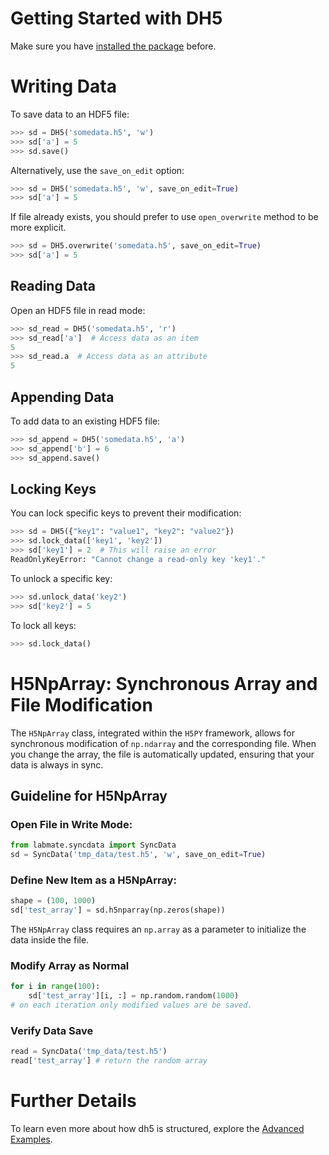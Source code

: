 # Getting Started with DH5

Make sure you have [installed the package](install.md) before.

# Writing Data

To save data to an HDF5 file:

```python
>>> sd = DH5('somedata.h5', 'w')
>>> sd['a'] = 5
>>> sd.save()
```

Alternatively, use the `save_on_edit` option:

```python
>>> sd = DH5('somedata.h5', 'w', save_on_edit=True)
>>> sd['a'] = 5
```

If file already exists, you should prefer to use `open_overwrite` method to be more explicit.

```python
>>> sd = DH5.overwrite('somedata.h5', save_on_edit=True)
>>> sd['a'] = 5
```

## Reading Data

Open an HDF5 file in read mode:

```python
>>> sd_read = DH5('somedata.h5', 'r')
>>> sd_read['a']  # Access data as an item
5
>>> sd_read.a  # Access data as an attribute
5
```

## Appending Data

To add data to an existing HDF5 file:

```python
>>> sd_append = DH5('somedata.h5', 'a')
>>> sd_append['b'] = 6
>>> sd_append.save()
```

## Locking Keys

You can lock specific keys to prevent their modification:

```python
>>> sd = DH5({"key1": "value1", "key2": "value2"})
>>> sd.lock_data(['key1', 'key2'])
>>> sd['key1'] = 2  # This will raise an error
ReadOnlyKeyError: "Cannot change a read-only key 'key1'."
```

To unlock a specific key:

```python
>>> sd.unlock_data('key2')
>>> sd['key2'] = 5
```

To lock all keys:

```python
>>> sd.lock_data()
```

# H5NpArray: Synchronous Array and File Modification

The `H5NpArray` class, integrated within the `H5PY` framework, allows for synchronous modification of `np.ndarray` and the corresponding file. When you change the array, the file is automatically updated, ensuring that your data is always in sync.

## Guideline for H5NpArray

### Open File in Write Mode:

```python
from labmate.syncdata import SyncData
sd = SyncData('tmp_data/test.h5', 'w', save_on_edit=True)
```

### Define New Item as a H5NpArray:

```python
shape = (100, 1000)
sd['test_array'] = sd.h5nparray(np.zeros(shape))
```

The `H5NpArray` class requires an `np.array` as a parameter to initialize the data inside the file.

### Modify Array as Normal

```python
for i in range(100):
    sd['test_array'][i, :] = np.random.random(1000)
# on each iteration only modified values are be saved.
```

### Verify Data Save

```python
read = SyncData('tmp_data/test.h5')
read['test_array'] # return the random array
```

# Further Details

To learn even more about how dh5 is structured, explore the [Advanced Examples](advanced_examples.md).
